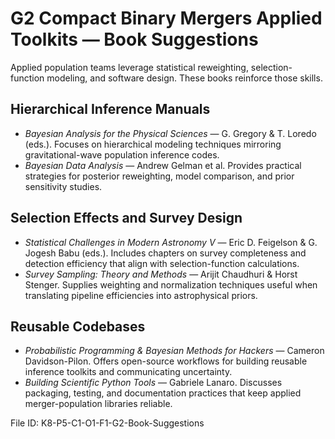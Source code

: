 # G2 Compact Binary Mergers Applied Toolkits — Book Suggestions

Applied population teams leverage statistical reweighting, selection-function modeling, and software design. These books reinforce those skills.

## Hierarchical Inference Manuals
- *Bayesian Analysis for the Physical Sciences* — G. Gregory & T. Loredo (eds.). Focuses on hierarchical modeling techniques mirroring gravitational-wave population inference codes.
- *Bayesian Data Analysis* — Andrew Gelman et al. Provides practical strategies for posterior reweighting, model comparison, and prior sensitivity studies.

## Selection Effects and Survey Design
- *Statistical Challenges in Modern Astronomy V* — Eric D. Feigelson & G. Jogesh Babu (eds.). Includes chapters on survey completeness and detection efficiency that align with selection-function calculations.
- *Survey Sampling: Theory and Methods* — Arijit Chaudhuri & Horst Stenger. Supplies weighting and normalization techniques useful when translating pipeline efficiencies into astrophysical priors.

## Reusable Codebases
- *Probabilistic Programming & Bayesian Methods for Hackers* — Cameron Davidson-Pilon. Offers open-source workflows for building reusable inference toolkits and communicating uncertainty.
- *Building Scientific Python Tools* — Gabriele Lanaro. Discusses packaging, testing, and documentation practices that keep applied merger-population libraries reliable.

File ID: K8-P5-C1-O1-F1-G2-Book-Suggestions
